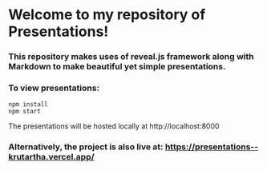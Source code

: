 # Welcome to my repository of Presentations!

### This repository makes uses of reveal.js framework along with Markdown to make beautiful yet simple presentations. 

### To view presentations:
```
npm install
npm start
```

The presentations will be hosted locally at http://localhost:8000

### Alternatively, the project is also live at: https://presentations--krutartha.vercel.app/ 
